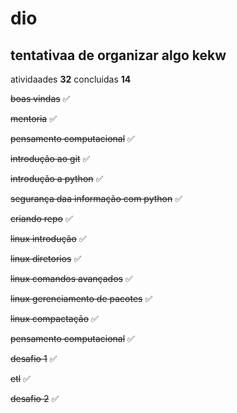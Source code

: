 # dio
## tentativaa de organizar algo kekw



 atividaades **32**
 concluidas **14**      

 <p><s>boas vindas</s>  ✅ </p> 
 <p><s>mentoria</s> ✅ </p> 
 <p><s>pensamento computacional</s>  ✅</p> 
 <p><s>introdução ao git</s>  ✅ </p> 
 <p><s>introdução a python</s>  ✅</p> 
 <p><s>segurança daa informação com python</s> ✅</p> 
 <p><s>criando repo</s> ✅</p> 
 <p><s>linux introdução</s> ✅</p> 
 <p><s>linux diretorios</s> ✅</p>  
 <p><s>linux comandos avançados</s> ✅</p>  
 <p><s>linux gerenciamento de pacotes</s> ✅</p>  
 <p><s>linux compactação</s> ✅</p>  
 <p><s>pensamento computacional</s> ✅</p>  
 <p><s>desafio 1</s> ✅</p>  
 <p><s>etl</s> ✅</p> 
 <p><s>desafio 2</s> ✅</p>  
 
